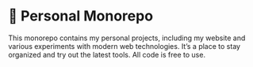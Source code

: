 # 🧪 Personal Monorepo

This monorepo contains my personal projects, including my website and various experiments with modern web technologies. It’s a place to stay organized and try out the latest tools. All code is free to use.